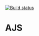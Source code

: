 
[![Build status](https://ci.appveyor.com/api/projects/status/h9glgyqjddbbwtjk?svg=true)](https://ci.appveyor.com/project/NKhashchanov/ajshw)

# AJS
